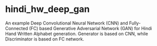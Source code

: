 # hindi_hw_deep_gan
An example Deep Convolutional Neural Network (CNN) and Fully-Connected (FC) based Generative Adversarial Network (GAN) for Hindi Hand Written Alphabet generation. Generator is based on CNN, while Discriminator is based on FC network.
